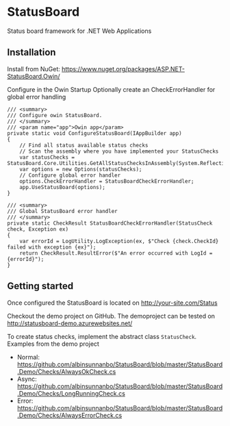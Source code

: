 # StatusBoard
Status board framework for .NET Web Applications

Installation
------------
Install from NuGet: https://www.nuget.org/packages/ASP.NET-StatusBoard.Owin/

Configure in the Owin Startup
Optionally create an CheckErrorHandler for global error handling

	/// <summary>
	/// Configure owin StatusBoard.
	/// </summary>
	/// <param name="app">Owin app</param>
	private static void ConfigureStatusBoard(IAppBuilder app)
	{
		// Find all status available status checks
		// Scan the assembly where you have implemented your StatusChecks
		var statusChecks = StatusBoard.Core.Utilities.GetAllStatusChecksInAssembly(System.Reflection.Assembly.GetExecutingAssembly());
		var options = new Options(statusChecks);
		// Configure global error handler
		options.CheckErrorHandler = StatusBoardCheckErrorHandler;
		app.UseStatusBoard(options);
	}

	/// <summary>
	/// Global StatusBoard error handler
	/// </summary>
	private static CheckResult StatusBoardCheckErrorHandler(StatusCheck check, Exception ex)
	{
		var errorId = LogUtility.LogException(ex, $"Check {check.CheckId} failed with exception {ex}");
		return CheckResult.ResultError($"An error occurred with LogId = {errorId}");
	}

Getting started
---------------
Once configured the StatusBoard is located on http://your-site.com/Status

Checkout the demo project on GitHub.
The demoproject can be tested on http://statusboard-demo.azurewebsites.net/

To create status checks, implement the abstract class `StatusCheck`.
Examples from the demo project
* Normal: https://github.com/albinsunnanbo/StatusBoard/blob/master/StatusBoard.Demo/Checks/AlwaysOkCheck.cs
* Async:  https://github.com/albinsunnanbo/StatusBoard/blob/master/StatusBoard.Demo/Checks/LongRunningCheck.cs
* Error:  https://github.com/albinsunnanbo/StatusBoard/blob/master/StatusBoard.Demo/Checks/AlwaysErrorCheck.cs
